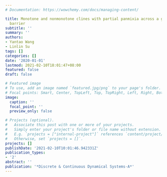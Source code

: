 ```yaml
---
# Documentation: https://wowchemy.com/docs/managing-content/

title: Monotone and nonmonotone clines with partial panmixia across a geographical
  barrier
subtitle: ''
summary: ''
authors:
- Yantao Wang
- Linlin Su
tags: []
categories: []
date: '2020-01-01'
lastmod: 2021-02-10T18:01:47+08:00
featured: false
draft: false

# Featured image
# To use, add an image named `featured.jpg/png` to your page's folder.
# Focal points: Smart, Center, TopLeft, Top, TopRight, Left, Right, BottomLeft, Bottom, BottomRight.
image:
  caption: ''
  focal_point: ''
  preview_only: false

# Projects (optional).
#   Associate this post with one or more of your projects.
#   Simply enter your project's folder or file name without extension.
#   E.g. `projects = ["internal-project"]` references `content/project/deep-learning/index.md`.
#   Otherwise, set `projects = []`.
projects: []
publishDate: '2021-02-10T10:01:46.942331Z'
publication_types:
- '2'
abstract: ''
publication: '*Discrete & Continuous Dynamical Systems-A*'
---
```

